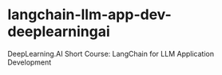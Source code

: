 # langchain-llm-app-dev-deeplearningai
DeepLearning.AI Short Course: LangChain for LLM Application Development
